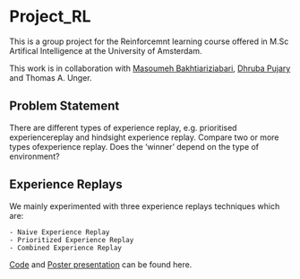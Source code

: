 # Project_RL

This is a group project for the Reinforcemnt learning course offered in M.Sc Artifical Intelligence 
at the University of Amsterdam.

This work is in collaboration with [Masoumeh Bakhtiariziabari](https://github.com/mbakhtiariz), [Dhruba Pujary](https://github.com/druv022) and Thomas A. Unger.

## Problem Statement

There are different types of experience replay, e.g.  prioritised experiencereplay  and  hindsight  experience  replay.   Compare  two  or  more  types  ofexperience replay.  Does the ‘winner’ depend on the type of environment?

## Experience Replays
We mainly experimented with three experience replays techniques which are:
```
- Naive Experience Replay 
- Prioritized Experience Replay
- Combined Experience Replay
```

[Code](code/) and [Poster presentation](Poster.pdf) can be found here.

